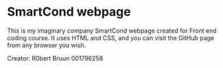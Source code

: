 # SmartCond webpage 

This is my imaginary company SmartCond webpage created for Front end coding course. It uses HTML and CSS, and you can visit the GitHub page from any browser you wish.

Creator: R0bert Bruun 001796258